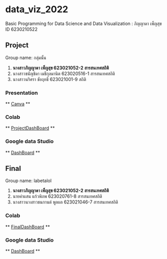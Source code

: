 # data_viz_2022
Basic Programming for Data Science and Data Visualization : ภิญญาดา เพ็ญสุข ID 6230210522

## Project 
Group name: กลุ่มนั้น
1. **นางสาวภิญญาดา เพ็ญสุข 623021052-2 สารสนเทศสถิติ** 
2. นางสาวชนัญชิดา เมธีกุลมานิต 623020516-1 สารสนเทศสถิติ
3. นางสาวนริศรา ชัยฤทธิ์ 623021001-9 สถิติ
### Presentation
** [Canva](https://github.com/PhinyadaPhen/data_viz_2022/blob/main/Project%20%E0%B8%81%E0%B8%A5%E0%B8%B8%E0%B9%88%E0%B8%A1%E0%B8%99%E0%B8%B1%E0%B9%89%E0%B8%99_compressed.pdf) **

### Colab
** [ProjectDashBoard](https://github.com/PhinyadaPhen/data_viz_2022/blob/main/ProjectDashboard.ipynb) **

### Google data Studio
** [DashBoard](https://datastudio.google.com/reporting/1288b74c-eaff-4ed3-af5d-74c9ecc2e292) **

## Final
Group name: labetalol
1. **นางสาวภิญญาดา เพ็ญสุข 623021052-2 สารสนเทศสถิติ** 
2. นายคำแสน แก้วพิภพ 623020761-8 สารสนเทศสถิติ
3. นางสาวนางสาวชนกานต์ พูลผล 623021046-7 สารสนเทศสถิติ

### Colab
** [FinalDashBoard](https://github.com/PhinyadaPhen/data_viz_2022/blob/main/FinalDashBoard.ipynb) **

### Google data Studio
** [DashBoard](https://datastudio.google.com/s/lq8ziMMCPFI) **
